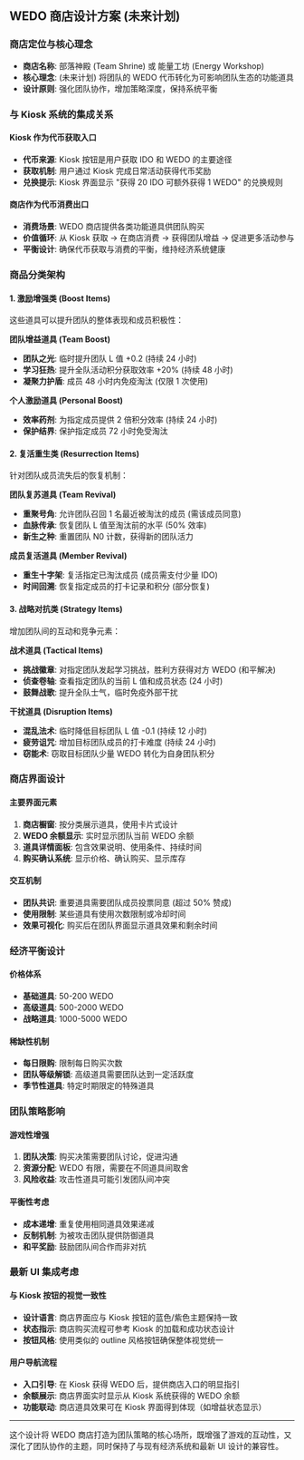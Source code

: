 ## WEDO 商店设计方案 (未来计划)

### 商店定位与核心理念

- **商店名称**: 部落神殿 (Team Shrine) 或 能量工坊 (Energy Workshop)
- **核心理念**: (未来计划) 将团队的 WEDO 代币转化为可影响团队生态的功能道具
- **设计原则**: 强化团队协作，增加策略深度，保持系统平衡

### 与 Kiosk 系统的集成关系

#### Kiosk 作为代币获取入口

- **代币来源**: Kiosk 按钮是用户获取 IDO 和 WEDO 的主要途径
- **获取机制**: 用户通过 Kiosk 完成日常活动获得代币奖励
- **兑换提示**: Kiosk 界面显示 "获得 20 IDO 可额外获得 1 WEDO" 的兑换规则

#### 商店作为代币消费出口

- **消费场景**: WEDO 商店提供各类功能道具供团队购买
- **价值循环**: 从 Kiosk 获取 → 在商店消费 → 获得团队增益 → 促进更多活动参与
- **平衡设计**: 确保代币获取与消费的平衡，维持经济系统健康

### 商品分类架构

#### 1. 激励增强类 (Boost Items)

这些道具可以提升团队的整体表现和成员积极性：

**团队增益道具 (Team Boost)**

- **团队之光**: 临时提升团队 L 值 +0.2 (持续 24 小时)
- **学习狂热**: 提升全队活动积分获取效率 +20% (持续 48 小时)
- **凝聚力护盾**: 成员 48 小时内免疫淘汰 (仅限 1 次使用)

**个人激励道具 (Personal Boost)**

- **效率药剂**: 为指定成员提供 2 倍积分效率 (持续 24 小时)
- **保护结界**: 保护指定成员 72 小时免受淘汰

#### 2. 复活重生类 (Resurrection Items)

针对团队成员流失后的恢复机制：

**团队复苏道具 (Team Revival)**

- **重聚号角**: 允许团队召回 1 名最近被淘汰的成员 (需该成员同意)
- **血脉传承**: 恢复团队 L 值至淘汰前的水平 (50% 效率)
- **新生之种**: 重置团队 N0 计数，获得新的团队活力

**成员复活道具 (Member Revival)**

- **重生十字架**: 复活指定已淘汰成员 (成员需支付少量 IDO)
- **时间回溯**: 恢复指定成员的打卡记录和积分 (部分恢复)

#### 3. 战略对抗类 (Strategy Items)

增加团队间的互动和竞争元素：

**战术道具 (Tactical Items)**

- **挑战徽章**: 对指定团队发起学习挑战，胜利方获得对方 WEDO (和平解决)
- **侦查卷轴**: 查看指定团队的当前 L 值和成员状态 (24 小时)
- **鼓舞战歌**: 提升全队士气，临时免疫外部干扰

**干扰道具 (Disruption Items)**

- **混乱法术**: 临时降低目标团队 L 值 -0.1 (持续 12 小时)
- **疲劳诅咒**: 增加目标团队成员的打卡难度 (持续 24 小时)
- **窃能术**: 窃取目标团队少量 WEDO 转化为自身团队积分

### 商店界面设计

#### 主要界面元素

1. **商店橱窗**: 按分类展示道具，使用卡片式设计
2. **WEDO 余额显示**: 实时显示团队当前 WEDO 余额
3. **道具详情面板**: 包含效果说明、使用条件、持续时间
4. **购买确认系统**: 显示价格、确认购买、显示库存

#### 交互机制

- **团队共识**: 重要道具需要团队成员投票同意 (超过 50% 赞成)
- **使用限制**: 某些道具有使用次数限制或冷却时间
- **效果可视化**: 购买后在团队界面显示道具效果和剩余时间

### 经济平衡设计

#### 价格体系

- **基础道具**: 50-200 WEDO
- **高级道具**: 500-2000 WEDO
- **战略道具**: 1000-5000 WEDO

#### 稀缺性机制

- **每日限购**: 限制每日购买次数
- **团队等级解锁**: 高级道具需要团队达到一定活跃度
- **季节性道具**: 特定时期限定的特殊道具

### 团队策略影响

#### 游戏性增强

1. **团队决策**: 购买决策需要团队讨论，促进沟通
2. **资源分配**: WEDO 有限，需要在不同道具间取舍
3. **风险收益**: 攻击性道具可能引发团队间冲突

#### 平衡性考虑

- **成本递增**: 重复使用相同道具效果递减
- **反制机制**: 为被攻击团队提供防御道具
- **和平奖励**: 鼓励团队间合作而非对抗

### 最新 UI 集成考虑

#### 与 Kiosk 按钮的视觉一致性

- **设计语言**: 商店界面应与 Kiosk 按钮的蓝色/紫色主题保持一致
- **状态指示**: 商店购买流程可参考 Kiosk 的加载和成功状态设计
- **按钮风格**: 使用类似的 outline 风格按钮确保整体视觉统一

#### 用户导航流程

- **入口引导**: 在 Kiosk 获得 WEDO 后，提供商店入口的明显指引
- **余额展示**: 商店界面实时显示从 Kiosk 系统获得的 WEDO 余额
- **功能联动**: 商店道具效果可在 Kiosk 界面得到体现（如增益状态显示）

---

这个设计将 WEDO 商店打造为团队策略的核心场所，既增强了游戏的互动性，又深化了团队协作的主题，同时保持了与现有经济系统和最新 UI 设计的兼容性。
